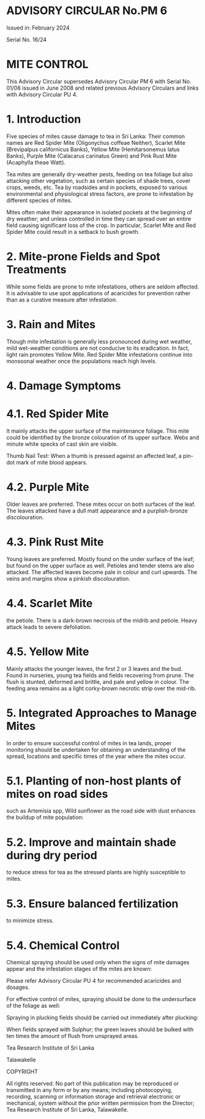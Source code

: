 # ADVISORY CIRCULAR No.PM 6

Issued in: February 2024

Serial No. 16/24

# MITE CONTROL

This Advisory Circular supersedes Advisory Circular PM 6 with Serial No. 01/08 issued in June 2008 and related previous Advisory Circulars and links with Advisory Circular PU 4.

# 1. Introduction

Five species of mites cause damage to tea in Sri Lanka: Their common names are Red Spider Mite (Oligonychus coffeae Neither), Scarlet Mite (Brevipalpus californicus Banks), Yellow Mite (Hemitarsonemus latus Banks), Purple Mite (Calacarus carinatus Green) and Pink Rust Mite (Acaphylla theae Watt).

Tea mites are generally dry-weather pests, feeding on tea foliage but also attacking other vegetation, such as certain species of shade trees, cover crops, weeds, etc. Tea by roadsides and in pockets, exposed to various environmental and physiological stress factors, are prone to infestation by different species of mites.

Mites often make their appearance in isolated pockets at the beginning of dry weather; and unless controlled in time they can spread over an entire field causing significant loss of the crop. In particular, Scarlet Mite and Red Spider Mite could result in a setback to bush growth.

# 2. Mite-prone Fields and Spot Treatments

While some fields are prone to mite infestations, others are seldom affected. It is advisable to use spot applications of acaricides for prevention rather than as a curative measure after infestation.

# 3. Rain and Mites

Though mite infestation is generally less pronounced during wet weather, mild wet-weather conditions are not conducive to its eradication. In fact, light rain promotes Yellow Mite. Red Spider Mite infestations continue into monsoonal weather once the populations reach high levels.

# 4. Damage Symptoms

# 4.1. Red Spider Mite

It mainly attacks the upper surface of the maintenance foliage. This mite could be identified by the bronze colouration of its upper surface. Webs and minute white specks of cast skin are visible.

Thumb Nail Test: When a thumb is pressed against an affected leaf, a pin-dot mark of mite blood appears.

# 4.2. Purple Mite

Older leaves are preferred. These mites occur on both surfaces of the leaf. The leaves attacked have a dull matt appearance and a purplish-bronze discolouration.

# 4.3. Pink Rust Mite

Young leaves are preferred. Mostly found on the under surface of the leaf; but found on the upper surface as well. Petioles and tender stems are also attacked. The affected leaves become pale in colour and curl upwards. The veins and margins show a pinkish discolouration.
# 4.4. Scarlet Mite

the petiole. There is a dark-brown necrosis of the midrib and petiole. Heavy attack leads to severe defoliation.

# 4.5. Yellow Mite

Mainly attacks the younger leaves, the first 2 or 3 leaves and the bud. Found in nurseries, young tea fields and fields recovering from prune. The flush is stunted, deformed and brittle, and pale and yellow in colour. The feeding area remains as a light corky-brown necrotic strip over the mid-rib.

# 5. Integrated Approaches to Manage Mites

In order to ensure successful control of mites in tea lands, proper monitoring should be undertaken for obtaining an understanding of the spread, locations and specific times of the year where the mites occur.

# 5.1. Planting of non-host plants of mites on road sides

such as Artemisia spp, Wild sunflower as the road side with dust enhances the buildup of mite population:

# 5.2. Improve and maintain shade during dry period

to reduce stress for tea as the stressed plants are highly susceptible to mites.

# 5.3. Ensure balanced fertilization

to minimize stress.

# 5.4. Chemical Control

Chemical spraying should be used only when the signs of mite damages appear and the infestation stages of the mites are known:

Please refer Advisory Circular PU 4 for recommended acaricides and dosages.

For effective control of mites, spraying should be done to the undersurface of the foliage as well:

Spraying in plucking fields should be carried out immediately after plucking:

When fields sprayed with Sulphur; the green leaves should be bulked with ten times the amount of flush from unsprayed areas.

Tea Research Institute of Sri Lanka

Talawakelle

COPYRIGHT

All rights reserved. No part of this publication may be reproduced or transmitted in any form or by any means; including photocopying, recording, scanning or information storage and retrieval electronic or mechanical, system without the prior written permission from the Director; Tea Research Institute of Sri Lanka, Talawakelle.